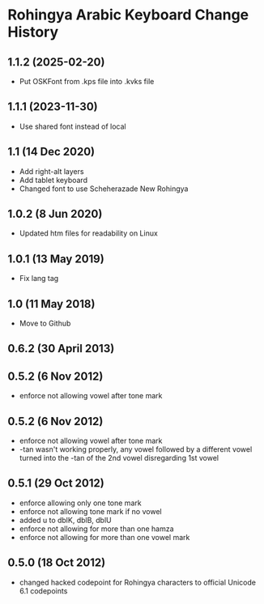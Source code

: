 Rohingya Arabic Keyboard Change History
=======================

1.1.2 (2025-02-20)
------------------
* Put OSKFont from .kps file into .kvks file

1.1.1 (2023-11-30)
----------------
* Use shared font instead of local

1.1 (14 Dec 2020)
-------------------
* Add right-alt layers 
* Add tablet keyboard
* Changed font to use Scheherazade New Rohingya

1.0.2 (8 Jun 2020)
-------------------
* Updated htm files for readability on Linux

1.0.1 (13 May 2019)
-----------------
* Fix lang tag

1.0 (11 May 2018)
-----------------
* Move to Github

0.6.2 (30 April 2013)
-----------------

0.5.2 (6 Nov 2012)
-----------------
* enforce not allowing vowel after tone mark

0.5.2 (6 Nov 2012)
-----------------
* enforce not allowing vowel after tone mark
* -tan wasn't working properly, any vowel followed by a different vowel turned into the -tan of the 2nd vowel disregarding 1st vowel

0.5.1 (29 Oct 2012)
-----------------
* enforce allowing only one tone mark
* enforce not allowing tone mark if no vowel
* added u to dblK, dblB, dblU
* enforce not allowing for more than one hamza
* enforce not allowing for more than one vowel mark

0.5.0 (18 Oct 2012)
-----------------
* changed hacked codepoint for Rohingya characters to official Unicode 6.1 codepoints


